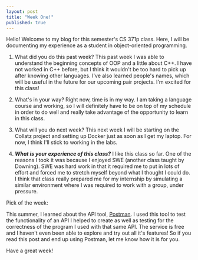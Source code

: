 ```yaml
---
layout: post
title: "Week One!"
published: true
---
```


Hello! Welcome to my blog for this semester's CS 371p class. Here, I will be documenting my experience as a student in object-oriented programming.

1. What did you do this past week?
    This past week I was able to understand the beginning concepts of OOP and a little about C++. I have not worked in C++ before, but I think it wouldn't be too hard to pick up after knowing other languages. I've also learned people's names, which will be useful in the future for our upcoming pair projects. I'm excited for this class!

2. What's in your way?
    Right now, time is in my way. I am taking a language course and working, so I will definitely have to be on top of my schedule in order to do well and really take advantage of the opportunity to learn in this class. 

3. What will you do next week?
    This next week I will be starting on the Collatz project and setting up Docker just as soon as I get my laptop. For now, I think I'll stick to working in the labs. 
  
4. ***What is your experience of this class?***
    I like this class so far. One of the reasons I took it was because I enjoyed SWE (another class taught by Downing). SWE was hard work in that it required me to put in lots of effort and forced me to stretch myself beyond what I thought I could do. I think that class really prepared me for my internship by simulating a similar environment where I was required to work with a group, under pressure. 

Pick of the week: 

This summer, I learned about the API tool, [Postman](https://www.getpostman.com/). I used this tool to test the functionality of an API I helped to create as well as testing for the correctness of the program I used with that same API. The service is free and I haven't even been able to explore and try out all it's features! So if you read this post and end up using Postman, let me know how it is for you.

Have a great week!
